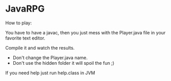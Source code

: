 # JavaRPG
How to play:

You have to have a javac, then you just mess with the Player.java file in your favorite text editor.

Compile it and watch the results.

* Don't change the Player.java name.
* Don't use the hidden folder it will spoil the fun ;)

If you need help just run help.class in JVM
